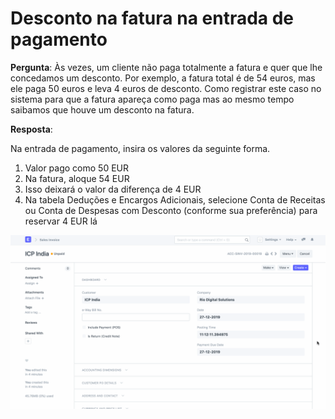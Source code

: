 # Desconto na fatura na entrada de pagamento


**Pergunta**: Às vezes, um cliente não paga totalmente a fatura e quer que lhe concedamos um desconto. Por exemplo, a fatura total é de 54 euros, mas ele paga 50 euros e leva 4 euros de desconto. Como registrar este caso no sistema para que a fatura apareça como paga mas ao mesmo tempo saibamos que houve um desconto na fatura.


**Resposta**:


Na entrada de pagamento, insira os valores da seguinte forma.


1. Valor pago como 50 EUR
2. Na fatura, aloque 54 EUR
3. Isso deixará o valor da diferença de 4 EUR
4. Na tabela Deduções e Encargos Adicionais, selecione Conta de Receitas ou Conta de Despesas com Desconto (conforme sua preferência) para reservar 4 EUR lá


![](/files/06bM76J.gif)


